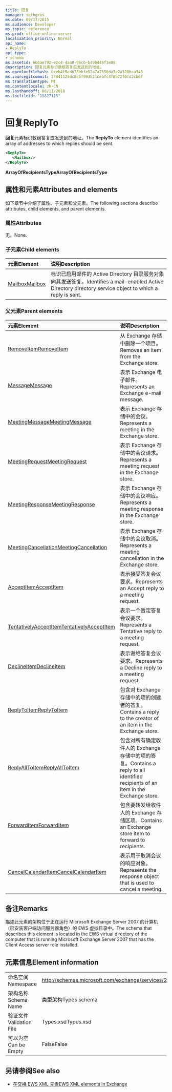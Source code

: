 ```yaml
---
title: 回复
manager: sethgros
ms.date: 09/17/2015
ms.audience: Developer
ms.topic: reference
ms.prod: office-online-server
localization_priority: Normal
api_name:
- ReplyTo
api_type:
- schema
ms.assetid: 6b6ae792-e2c4-4aa0-95cb-b49b446f1e08
description: 回复元素标识数组答复应发送到的地址。
ms.openlocfilehash: 0ceb4f5edb75bbfe52a7a7156da3c2a328bea346
ms.sourcegitcommit: 34041125dc8c5f993b21cebfc4f8b72f0fd2cb6f
ms.translationtype: MT
ms.contentlocale: zh-CN
ms.lasthandoff: 06/11/2018
ms.locfileid: "19827115"
---
```

# <a name="replyto"></a><span data-ttu-id="49f95-103">回复</span><span class="sxs-lookup"><span data-stu-id="49f95-103">ReplyTo</span></span>

<span data-ttu-id="49f95-104">**回复**元素标识数组答复应发送到的地址。</span><span class="sxs-lookup"><span data-stu-id="49f95-104">The **ReplyTo** element identifies an array of addresses to which replies should be sent.</span></span> 
  
```xml
<ReplyTo>
   <Mailbox/>
</ReplyTo>
```

 <span data-ttu-id="49f95-105">**ArrayOfRecipientsType**</span><span class="sxs-lookup"><span data-stu-id="49f95-105">**ArrayOfRecipientsType**</span></span>
## <a name="attributes-and-elements"></a><span data-ttu-id="49f95-106">属性和元素</span><span class="sxs-lookup"><span data-stu-id="49f95-106">Attributes and elements</span></span>

<span data-ttu-id="49f95-107">如下章节中介绍了属性、子元素和父元素。</span><span class="sxs-lookup"><span data-stu-id="49f95-107">The following sections describe attributes, child elements, and parent elements.</span></span>
  
### <a name="attributes"></a><span data-ttu-id="49f95-108">属性</span><span class="sxs-lookup"><span data-stu-id="49f95-108">Attributes</span></span>

<span data-ttu-id="49f95-109">无。</span><span class="sxs-lookup"><span data-stu-id="49f95-109">None.</span></span>
  
### <a name="child-elements"></a><span data-ttu-id="49f95-110">子元素</span><span class="sxs-lookup"><span data-stu-id="49f95-110">Child elements</span></span>

|<span data-ttu-id="49f95-111">**元素**</span><span class="sxs-lookup"><span data-stu-id="49f95-111">**Element**</span></span>|<span data-ttu-id="49f95-112">**说明**</span><span class="sxs-lookup"><span data-stu-id="49f95-112">**Description**</span></span>|
|:-----|:-----|
|[<span data-ttu-id="49f95-113">Mailbox</span><span class="sxs-lookup"><span data-stu-id="49f95-113">Mailbox</span></span>](mailbox.md) <br/> |<span data-ttu-id="49f95-114">标识已启用邮件的 Active Directory 目录服务对象向其发送答复。</span><span class="sxs-lookup"><span data-stu-id="49f95-114">Identifies a mail-enabled Active Directory directory service object to which a reply is sent.</span></span>  <br/> |
   
### <a name="parent-elements"></a><span data-ttu-id="49f95-115">父元素</span><span class="sxs-lookup"><span data-stu-id="49f95-115">Parent elements</span></span>

|<span data-ttu-id="49f95-116">**元素**</span><span class="sxs-lookup"><span data-stu-id="49f95-116">**Element**</span></span>|<span data-ttu-id="49f95-117">**说明**</span><span class="sxs-lookup"><span data-stu-id="49f95-117">**Description**</span></span>|
|:-----|:-----|
|[<span data-ttu-id="49f95-118">RemoveItem</span><span class="sxs-lookup"><span data-stu-id="49f95-118">RemoveItem</span></span>](removeitem.md) <br/> |<span data-ttu-id="49f95-119">从 Exchange 存储中删除一个项目。</span><span class="sxs-lookup"><span data-stu-id="49f95-119">Removes an item from the Exchange store.</span></span>  <br/> |
|[<span data-ttu-id="49f95-120">Message</span><span class="sxs-lookup"><span data-stu-id="49f95-120">Message</span></span>](message-ex15websvcsotherref.md) <br/> |<span data-ttu-id="49f95-121">表示 Exchange 电子邮件。</span><span class="sxs-lookup"><span data-stu-id="49f95-121">Represents an Exchange e-mail message.</span></span>  <br/> |
|[<span data-ttu-id="49f95-122">MeetingMessage</span><span class="sxs-lookup"><span data-stu-id="49f95-122">MeetingMessage</span></span>](meetingmessage.md) <br/> |<span data-ttu-id="49f95-123">表示 Exchange 存储中的会议。</span><span class="sxs-lookup"><span data-stu-id="49f95-123">Represents a meeting in the Exchange store.</span></span>  <br/> |
|[<span data-ttu-id="49f95-124">MeetingRequest</span><span class="sxs-lookup"><span data-stu-id="49f95-124">MeetingRequest</span></span>](meetingrequest.md) <br/> |<span data-ttu-id="49f95-125">表示 Exchange 存储中的会议请求。</span><span class="sxs-lookup"><span data-stu-id="49f95-125">Represents a meeting request in the Exchange store.</span></span>  <br/> |
|[<span data-ttu-id="49f95-126">MeetingResponse</span><span class="sxs-lookup"><span data-stu-id="49f95-126">MeetingResponse</span></span>](meetingresponse.md) <br/> |<span data-ttu-id="49f95-127">表示 Exchange 存储中的会议响应。</span><span class="sxs-lookup"><span data-stu-id="49f95-127">Represents a meeting response in the Exchange store.</span></span>  <br/> |
|[<span data-ttu-id="49f95-128">MeetingCancellation</span><span class="sxs-lookup"><span data-stu-id="49f95-128">MeetingCancellation</span></span>](meetingcancellation.md) <br/> |<span data-ttu-id="49f95-129">表示 Exchange 存储中的会议取消。</span><span class="sxs-lookup"><span data-stu-id="49f95-129">Represents a meeting cancellation in the Exchange store.</span></span>  <br/> |
|[<span data-ttu-id="49f95-130">AcceptItem</span><span class="sxs-lookup"><span data-stu-id="49f95-130">AcceptItem</span></span>](acceptitem.md) <br/> |<span data-ttu-id="49f95-131">表示接受答复会议要求。</span><span class="sxs-lookup"><span data-stu-id="49f95-131">Represents an Accept reply to a meeting request.</span></span>  <br/> |
|[<span data-ttu-id="49f95-132">TentativelyAcceptItem</span><span class="sxs-lookup"><span data-stu-id="49f95-132">TentativelyAcceptItem</span></span>](tentativelyacceptitem.md) <br/> |<span data-ttu-id="49f95-133">表示一个暂定答复会议要求。</span><span class="sxs-lookup"><span data-stu-id="49f95-133">Represents a Tentative reply to a meeting request.</span></span>  <br/> |
|[<span data-ttu-id="49f95-134">DeclineItem</span><span class="sxs-lookup"><span data-stu-id="49f95-134">DeclineItem</span></span>](declineitem.md) <br/> |<span data-ttu-id="49f95-135">表示谢绝答复会议要求。</span><span class="sxs-lookup"><span data-stu-id="49f95-135">Represents a Decline reply to a meeting request.</span></span>  <br/> |
|[<span data-ttu-id="49f95-136">ReplyToItem</span><span class="sxs-lookup"><span data-stu-id="49f95-136">ReplyToItem</span></span>](replytoitem.md) <br/> |<span data-ttu-id="49f95-137">包含对 Exchange 存储中的项的创建者的答复。</span><span class="sxs-lookup"><span data-stu-id="49f95-137">Contains a reply to the creator of an item in the Exchange store.</span></span>  <br/> |
|[<span data-ttu-id="49f95-138">ReplyAllToItem</span><span class="sxs-lookup"><span data-stu-id="49f95-138">ReplyAllToItem</span></span>](replyalltoitem.md) <br/> |<span data-ttu-id="49f95-139">包含对所有确定收件人的 Exchange 存储中的项的答复。</span><span class="sxs-lookup"><span data-stu-id="49f95-139">Contains a reply to all identified recipients of an item in the Exchange store.</span></span>  <br/> |
|[<span data-ttu-id="49f95-140">ForwardItem</span><span class="sxs-lookup"><span data-stu-id="49f95-140">ForwardItem</span></span>](forwarditem.md) <br/> |<span data-ttu-id="49f95-141">包含要转发给收件人的 Exchange 存储区项。</span><span class="sxs-lookup"><span data-stu-id="49f95-141">Contains an Exchange store item to forward to recipients.</span></span>  <br/> |
|[<span data-ttu-id="49f95-142">CancelCalendarItem</span><span class="sxs-lookup"><span data-stu-id="49f95-142">CancelCalendarItem</span></span>](cancelcalendaritem.md) <br/> |<span data-ttu-id="49f95-143">表示用于取消会议的响应对象。</span><span class="sxs-lookup"><span data-stu-id="49f95-143">Represents the response object that is used to cancel a meeting.</span></span>  <br/> |
   
## <a name="remarks"></a><span data-ttu-id="49f95-144">备注</span><span class="sxs-lookup"><span data-stu-id="49f95-144">Remarks</span></span>

<span data-ttu-id="49f95-145">描述此元素的架构位于正在运行 Microsoft Exchange Server 2007 的计算机（已安装客户端访问服务器角色）的 EWS 虚拟目录中。</span><span class="sxs-lookup"><span data-stu-id="49f95-145">The schema that describes this element is located in the EWS virtual directory of the computer that is running Microsoft Exchange Server 2007 that has the Client Access server role installed.</span></span>
  
## <a name="element-information"></a><span data-ttu-id="49f95-146">元素信息</span><span class="sxs-lookup"><span data-stu-id="49f95-146">Element information</span></span>

|||
|:-----|:-----|
|<span data-ttu-id="49f95-147">命名空间</span><span class="sxs-lookup"><span data-stu-id="49f95-147">Namespace</span></span>  <br/> |http://schemas.microsoft.com/exchange/services/2006/types  <br/> |
|<span data-ttu-id="49f95-148">架构名称</span><span class="sxs-lookup"><span data-stu-id="49f95-148">Schema Name</span></span>  <br/> |<span data-ttu-id="49f95-149">类型架构</span><span class="sxs-lookup"><span data-stu-id="49f95-149">Types schema</span></span>  <br/> |
|<span data-ttu-id="49f95-150">验证文件</span><span class="sxs-lookup"><span data-stu-id="49f95-150">Validation File</span></span>  <br/> |<span data-ttu-id="49f95-151">Types.xsd</span><span class="sxs-lookup"><span data-stu-id="49f95-151">Types.xsd</span></span>  <br/> |
|<span data-ttu-id="49f95-152">可以为空</span><span class="sxs-lookup"><span data-stu-id="49f95-152">Can be Empty</span></span>  <br/> |<span data-ttu-id="49f95-153">False</span><span class="sxs-lookup"><span data-stu-id="49f95-153">False</span></span>  <br/> |
   
## <a name="see-also"></a><span data-ttu-id="49f95-154">另请参阅</span><span class="sxs-lookup"><span data-stu-id="49f95-154">See also</span></span>



- [<span data-ttu-id="49f95-155">在交换 EWS XML 元素</span><span class="sxs-lookup"><span data-stu-id="49f95-155">EWS XML elements in Exchange</span></span>](ews-xml-elements-in-exchange.md)

